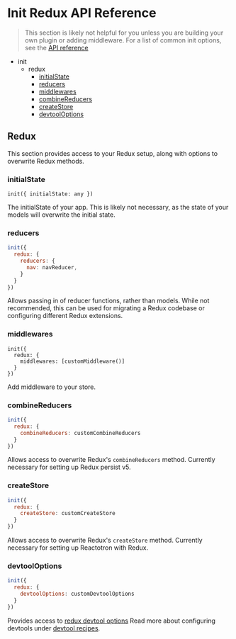 # Init Redux API Reference

> This section is likely not helpful for you unless you are building your own plugin or adding middleware. For a list of common init options, see the [API reference](./api.md)

- init
  - redux
    - [initialState](#initialState)
    - [reducers](#reducers)
    - [middlewares](#middlewares)
    - [combineReducers](#combinereducers)
    - [createStore](#createstore)
    - [devtoolOptions](#devtooloptions)


## Redux

This section provides access to your Redux setup, along with options to overwrite Redux methods.

### initialState

`init({ initialState: any })`

The initialState of your app. This is likely not necessary, as the state of your models will overwrite the initial state.

### reducers

```js
init({
  redux: {
    reducers: {
      nav: navReducer,
    }
  }
})
```

Allows passing in of reducer functions, rather than models. While not recommended, this can be used for migrating a Redux codebase or configuring different Redux extensions.

### middlewares

```
init({
  redux: {
    middlewares: [customMiddleware()]
  }
})
```

Add middleware to your store.

### combineReducers

```js
init({
  redux: {
    combineReducers: customCombineReducers
  }
})
```

Allows access to overwrite Redux's `combineReducers` method. Currently necessary for setting up Redux persist v5.


### createStore

```js
init({
  redux: {
    createStore: customCreateStore
  }
})
```

Allows access to overwrite Redux's `createStore` method. Currently necessary for setting up Reactotron with Redux.

### devtoolOptions

```js
init({
  redux: {
    devtoolOptions: customDevtoolOptions
  }
})
```

Provides access to [redux devtool options]((https://github.com/zalmoxisus/redux-devtools-extension/blob/master/docs/API/Arguments.md)) Read more about configuring devtools under [devtool recipes](./recipes/devtools).